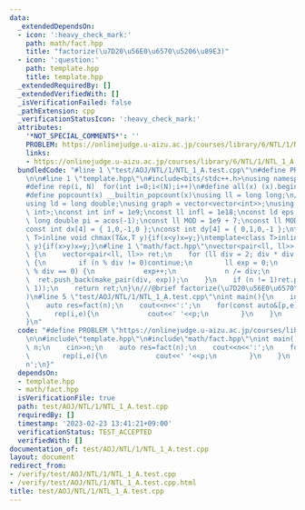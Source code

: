 ```yaml
---
data:
  _extendedDependsOn:
  - icon: ':heavy_check_mark:'
    path: math/fact.hpp
    title: "factorize(\u7D20\u56E0\u6570\u5206\u89E3)"
  - icon: ':question:'
    path: template.hpp
    title: template.hpp
  _extendedRequiredBy: []
  _extendedVerifiedWith: []
  _isVerificationFailed: false
  _pathExtension: cpp
  _verificationStatusIcon: ':heavy_check_mark:'
  attributes:
    '*NOT_SPECIAL_COMMENTS*': ''
    PROBLEM: https://onlinejudge.u-aizu.ac.jp/courses/library/6/NTL/1/NTL_1_A
    links:
    - https://onlinejudge.u-aizu.ac.jp/courses/library/6/NTL/1/NTL_1_A
  bundledCode: "#line 1 \"test/AOJ/NTL/1/NTL_1_A.test.cpp\"\n#define PROBLEM \"https://onlinejudge.u-aizu.ac.jp/courses/library/6/NTL/1/NTL_1_A\"\
    \n\n#line 1 \"template.hpp\"\n#include<bits/stdc++.h>\nusing namespace std;\n\
    #define rep(i, N)  for(int i=0;i<(N);i++)\n#define all(x) (x).begin(),(x).end()\n\
    #define popcount(x) __builtin_popcount(x)\nusing ll = long long;\n//using i128=__int128_t;\n\
    using ld = long double;\nusing graph = vector<vector<int>>;\nusing P = pair<int,\
    \ int>;\nconst int inf = 1e9;\nconst ll infl = 1e18;\nconst ld eps = 1e-6;\nconst\
    \ long double pi = acos(-1);\nconst ll MOD = 1e9 + 7;\nconst ll MOD2 = 998244353;\n\
    const int dx[4] = { 1,0,-1,0 };\nconst int dy[4] = { 0,1,0,-1 };\ntemplate<class\
    \ T>inline void chmax(T&x,T y){if(x<y)x=y;}\ntemplate<class T>inline void chmin(T&x,T\
    \ y){if(x>y)x=y;}\n#line 1 \"math/fact.hpp\"\nvector<pair<ll, ll>> fact(ll n)\
    \ {\n    vector<pair<ll, ll>> ret;\n    for (ll div = 2; div * div <= n; div++)\
    \ {\n        if (n % div != 0)continue;\n        ll exp = 0;\n        while (n\
    \ % div == 0) {\n            exp++;\n            n /= div;\n        }\n      \
    \  ret.push_back(make_pair(div, exp));\n    }\n    if (n != 1)ret.push_back(make_pair(n,\
    \ 1));\n    return ret;\n}\n///@brief factorize(\u7D20\u56E0\u6570\u5206\u89E3\
    )\n#line 5 \"test/AOJ/NTL/1/NTL_1_A.test.cpp\"\nint main(){\n    int n;\n    cin>>n;\n\
    \    auto res=fact(n);\n    cout<<n<<':';\n    for(const auto&[p,e]:res){\n  \
    \      rep(i,e){\n            cout<<' '<<p;\n        }\n    }\n    cout<<'\\n';\n\
    }\n"
  code: "#define PROBLEM \"https://onlinejudge.u-aizu.ac.jp/courses/library/6/NTL/1/NTL_1_A\"\
    \n\n#include\"template.hpp\"\n#include\"math/fact.hpp\"\nint main(){\n    int\
    \ n;\n    cin>>n;\n    auto res=fact(n);\n    cout<<n<<':';\n    for(const auto&[p,e]:res){\n\
    \        rep(i,e){\n            cout<<' '<<p;\n        }\n    }\n    cout<<'\\\
    n';\n}"
  dependsOn:
  - template.hpp
  - math/fact.hpp
  isVerificationFile: true
  path: test/AOJ/NTL/1/NTL_1_A.test.cpp
  requiredBy: []
  timestamp: '2023-02-23 13:41:21+09:00'
  verificationStatus: TEST_ACCEPTED
  verifiedWith: []
documentation_of: test/AOJ/NTL/1/NTL_1_A.test.cpp
layout: document
redirect_from:
- /verify/test/AOJ/NTL/1/NTL_1_A.test.cpp
- /verify/test/AOJ/NTL/1/NTL_1_A.test.cpp.html
title: test/AOJ/NTL/1/NTL_1_A.test.cpp
---
```

